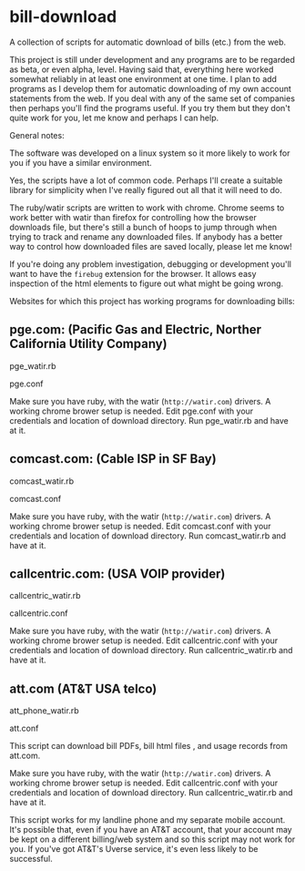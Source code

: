 bill-download
=============

A collection of scripts for automatic download of bills (etc.) from the web.

This project is still under development and any programs are to be regarded as beta, or even alpha, level.  Having said that, everything here worked somewhat reliably in at least one environment at one time.   I plan to add programs as I develop them for automatic downloading of my own account statements from the web.   If you deal with any of the same set of companies then perhaps you'll find the programs useful.   If you try them but they don't quite work for you, let me know and perhaps I can help.

General notes:

  The software was developed on a linux system so it more likely to
  work for you if you have a similar environment.

  Yes, the scripts have a lot of common code.  Perhaps I'll create a
  suitable library for simplicity when I've really figured out all
  that it will need to do.

  The ruby/watir scripts are written to work with chrome.  Chrome
  seems to work better with watir than firefox for controlling how the
  browser downloads file, but there's still a bunch of hoops to jump
  through when trying to track and rename any downloaded files.  If
  anybody has a better way to control how downloaded files are saved
  locally, please let me know!

  If you're doing any problem investigation, debugging or development
  you'll want to have the `firebug` extension for the browser.  It
  allows easy inspection of the html elements to figure out what might
  be going wrong.



Websites for which this project has working programs for downloading bills:


pge.com: (Pacific Gas and Electric, Norther California Utility Company)
------------

pge_watir.rb

pge.conf

Make sure you have ruby, with the watir (`http://watir.com`) drivers.  A working chrome 
brower setup is needed.  Edit pge.conf with your credentials and location of download 
directory.  Run pge_watir.rb and have at it.



comcast.com: (Cable ISP in SF Bay)
------------

comcast_watir.rb

comcast.conf

Make sure you have ruby, with the watir (`http://watir.com`) drivers.  A working chrome 
brower setup is needed.  Edit comcast.conf with your credentials and location of download 
directory.  Run comcast_watir.rb and have at it.



callcentric.com: (USA VOIP provider)
---------------

callcentric_watir.rb

callcentric.conf

Make sure you have ruby, with the watir (`http://watir.com`) drivers.  A working chrome 
brower setup is needed.  Edit callcentric.conf with your credentials and location of download 
directory.  Run callcentric_watir.rb and have at it.



att.com (AT&T USA telco)
-------

att_phone_watir.rb

att.conf

This script can download bill PDFs, bill html files , and usage
records from att.com.

Make sure you have ruby, with the watir (`http://watir.com`) drivers.
A working chrome brower setup is needed.  Edit callcentric.conf with
your credentials and location of download directory.  Run
callcentric_watir.rb and have at it.

This script works for my landline phone and my separate mobile
account.  It's possible that, even if you have an AT&T account, that
your account may be kept on a different billing/web system and so this
script may not work for you.  If you've got AT&T's Uverse service,
it's even less likely to be successful.

